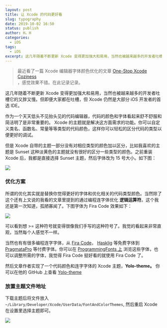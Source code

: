 ```yaml
---
layout: post
title: 让 Xcode 的代码更好看
slug: typography
date: 2019-10-02 16:50
status: publish
author: H。H
categories: 
  - iOS
tags:
  - iOS
excerpt: 这几年随着不断更新 Xcode 变得更加强大和易用，当然也被越来越多的开发者吐槽它的又胖又慢。但即便大家都在吐槽，但 Xcode 仍然是大部分 iOS 开发者的首选 IDE。
---
```


> 最近看了一篇 Xcode 编辑器字体颜色优化的文章 [One-Stop Xcode Coziness](https://medium.com/flawless-app-stories/one-stop-xcode-coziness-ee8dc9c1eb8b)  
> ，感觉效果不错。在此记录记录。

这几年随着不断更新 Xcode 变得更加强大和易用，当然也被越来越多的开发者吐槽它的又胖又慢。但即便大家都在吐槽，但 Xcode 仍然是大部分 iOS 开发者的首选 IDE。

作为一个天天低头不见抬头见的代码编辑器，代码的颜色和字体看起来舒不舒服和简洁明了是非常重要的。 Xcode 的主题就是解决这方面需求的功能。你可以自定义类名、函数名、常量等等类型的代码颜色，这样你可以轻松的区分代码的类型以便更好的调试。

但是 Xcode 自带的主题一部分没有对相应类型的颜色加以区分，比如我喜欢的主题是 Sunset 这种淡黄色的主题就没有很好的区分一些类型的颜色。之前重装 Xcode 后，我都是直接选择 Sunset 主题，然后字体改为 15 号大小。如下图：

![](https://linsyorozuya.com/content/images/2019/10/-----2019-10-02---11.02.29.png)

### 优化方案

所谓的优化其实就是替换你觉得更好的字体和优化相关的代码类型颜色。当然除了这个还有上文说的我看的文章里提到的通过编程连字体优化 **逻辑运算符**。这个我还是第一次知道，孤陋寡闻了。下图字体为 Fira Code 效果如下：

![](https://linsyorozuya.com/content/images/2019/10/1_2cYOL-wejP7fU9AC8T3xzA.png)

可以看到想 >= 这种符号就变得很像我们手写的这种符号了。我觉的看起来非常直观，当然每个人感觉不一样。

当然也有有很多编程连字字体，从 [Fira Code](https://github.com/tonsky/FiraCode)， [Hasklig](https://github.com/i-tu/Hasklig) 等免费字体到 [PragmataPro](http://www.fsd.it/fonts/pragmatapro.htm) 等付费字体。你可以在 [ProgrammingFonts 上](https://github.com/ProgrammingFonts/ProgrammingFonts) 浏览这些字体，也可以调整所需的字体，我觉得 Fira Code 挺好看的就使用 Fira Code 了。

然后文章作者实现了一个代码颜色和连字字体的 Xcode 主题，**Yolo-theme。** 你可以在他的 GitHub 上查看 [Yolo-theme](https://github.com/wendyliga/yolo-theme?source=post_page-----ee8dc9c1eb8b----------------------)

### 放置主题文件地址

下载主题后将文件放入 `~/Library/Developer/Xcode/UserData/FontAndColorThemes`, 然后重启 Xcode 在设置里选择主题即可。

![](https://linsyorozuya.com/content/images/2019/10/-----2019-10-02---8.07.00.png)

